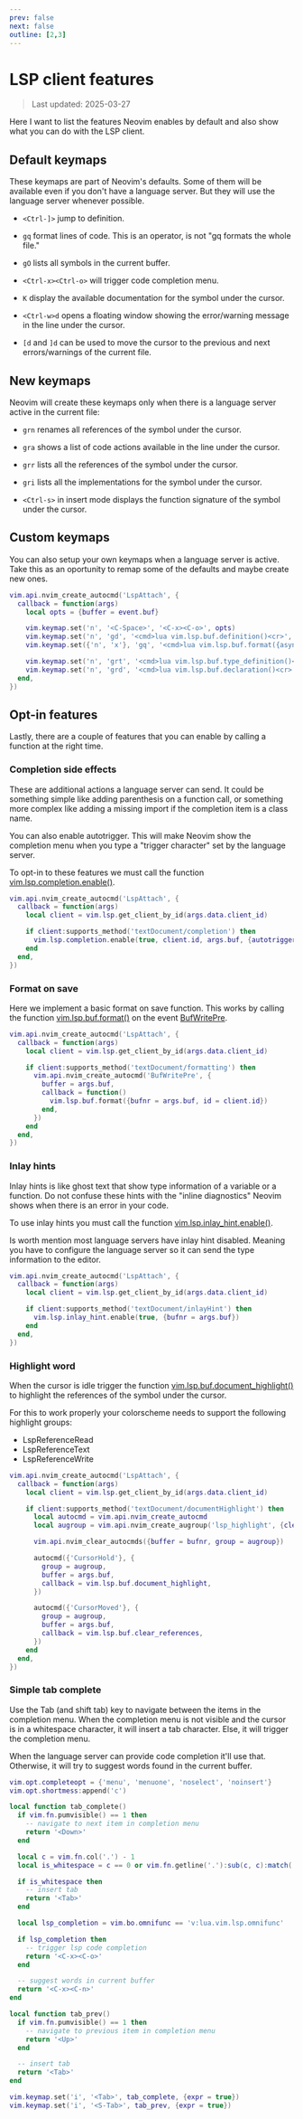 ```yaml
---
prev: false
next: false
outline: [2,3]
---
```


# LSP client features

> Last updated: 2025-03-27

Here I want to list the features Neovim enables by default and also show what you can do with the LSP client.

## Default keymaps

These keymaps are part of Neovim's defaults. Some of them will be available even if you don't have a language server. But they will use the language server whenever possible.

* `<Ctrl-]>` jump to definition.

* `gq` format lines of code. This is an operator, is not "gq formats the whole file."

* `gO` lists all symbols in the current buffer.

* `<Ctrl-x><Ctrl-o>` will trigger code completion menu.

* `K` display the available documentation for the symbol under the cursor.

* `<Ctrl-w>d` opens a floating window showing the error/warning message in the line under the cursor.

* `[d` and `]d` can be used to move the cursor to the previous and next errors/warnings of the current file.

## New keymaps

Neovim will create these keymaps only when there is a language server active in the current file:

* `grn` renames all references of the symbol under the cursor.

* `gra` shows a list of code actions available in the line under the cursor.

* `grr` lists all the references of the symbol under the cursor.

* `gri` lists all the implementations for the symbol under the cursor.

* `<Ctrl-s>` in insert mode displays the function signature of the symbol under the cursor.

## Custom keymaps

You can also setup your own keymaps when a language server is active. Take this as an oportunity to remap some of the defaults and maybe create new ones.

```lua
vim.api.nvim_create_autocmd('LspAttach', {
  callback = function(args)
    local opts = {buffer = event.buf}

    vim.keymap.set('n', '<C-Space>', '<C-x><C-o>', opts)
    vim.keymap.set('n', 'gd', '<cmd>lua vim.lsp.buf.definition()<cr>', opts)
    vim.keymap.set({'n', 'x'}, 'gq', '<cmd>lua vim.lsp.buf.format({async = true})<cr>', opts)

    vim.keymap.set('n', 'grt', '<cmd>lua vim.lsp.buf.type_definition()<cr>', opts)
    vim.keymap.set('n', 'grd', '<cmd>lua vim.lsp.buf.declaration()<cr>', opts)
  end,
})
```

## Opt-in features

Lastly, there are a couple of features that you can enable by calling a function at the right time.

### Completion side effects

These are additional actions a language server can send. It could be something simple like adding parenthesis on a function call, or something more complex like adding a missing import if the completion item is a class name.

You can also enable autotrigger. This will make Neovim show the completion menu when you type a "trigger character" set by the language server.

To opt-in to these features we must call the function [vim.lsp.completion.enable()](https://neovim.io/doc/user/lsp.html#vim.lsp.completion.enable()).

```lua
vim.api.nvim_create_autocmd('LspAttach', {
  callback = function(args)
    local client = vim.lsp.get_client_by_id(args.data.client_id)

    if client:supports_method('textDocument/completion') then
      vim.lsp.completion.enable(true, client.id, args.buf, {autotrigger = true})
    end
  end,
})
```

### Format on save

Here we implement a basic format on save function. This works by calling the function [vim.lsp.buf.format()](https://neovim.io/doc/user/lsp.html#vim.lsp.buf.format()) on the event [BufWritePre](https://neovim.io/doc/user/autocmd.html#BufWritePre).

```lua
vim.api.nvim_create_autocmd('LspAttach', {
  callback = function(args)
    local client = vim.lsp.get_client_by_id(args.data.client_id)

    if client:supports_method('textDocument/formatting') then
      vim.api.nvim_create_autocmd('BufWritePre', {
        buffer = args.buf,
        callback = function()
          vim.lsp.buf.format({bufnr = args.buf, id = client.id})
        end,
      })
    end
  end,
})
```

### Inlay hints

Inlay hints is like ghost text that show type information of a variable or a function. Do not confuse these hints with the "inline diagnostics" Neovim shows when there is an error in your code.

To use inlay hints you must call the function [vim.lsp.inlay_hint.enable()](https://neovim.io/doc/user/lsp.html#vim.lsp.inlay_hint.enable()).

Is worth mention most language servers have inlay hint disabled. Meaning you have to configure the language server so it can send the type information to the editor.

```lua
vim.api.nvim_create_autocmd('LspAttach', {
  callback = function(args)
    local client = vim.lsp.get_client_by_id(args.data.client_id)

    if client:supports_method('textDocument/inlayHint') then
      vim.lsp.inlay_hint.enable(true, {bufnr = args.buf})
    end
  end,
})
```

### Highlight word

When the cursor is idle trigger the function [vim.lsp.buf.document_highlight()](https://neovim.io/doc/user/lsp.html#vim.lsp.buf.document_highlight()) to highlight the references of the symbol under the cursor.

For this to work properly your colorscheme needs to support the following highlight groups:

* LspReferenceRead
* LspReferenceText
* LspReferenceWrite

```lua
vim.api.nvim_create_autocmd('LspAttach', {
  callback = function(args)
    local client = vim.lsp.get_client_by_id(args.data.client_id)

    if client:supports_method('textDocument/documentHighlight') then
      local autocmd = vim.api.nvim_create_autocmd
      local augroup = vim.api.nvim_create_augroup('lsp_highlight', {clear = false})

      vim.api.nvim_clear_autocmds({buffer = bufnr, group = augroup})

      autocmd({'CursorHold'}, {
        group = augroup,
        buffer = args.buf,
        callback = vim.lsp.buf.document_highlight,
      })

      autocmd({'CursorMoved'}, {
        group = augroup,
        buffer = args.buf,
        callback = vim.lsp.buf.clear_references,
      })
    end
  end,
})
```

### Simple tab complete

Use the Tab (and shift tab) key to navigate between the items in the completion menu. When the completion menu is not visible and the cursor is in a whitespace character, it will insert a tab character. Else, it will trigger the completion menu.

When the language server can provide code completion it'll use that. Otherwise, it will try to suggest words found in the current buffer.

```lua
vim.opt.completeopt = {'menu', 'menuone', 'noselect', 'noinsert'}
vim.opt.shortmess:append('c')

local function tab_complete()
  if vim.fn.pumvisible() == 1 then
    -- navigate to next item in completion menu
    return '<Down>'
  end

  local c = vim.fn.col('.') - 1
  local is_whitespace = c == 0 or vim.fn.getline('.'):sub(c, c):match('%s')

  if is_whitespace then
    -- insert tab
    return '<Tab>'
  end

  local lsp_completion = vim.bo.omnifunc == 'v:lua.vim.lsp.omnifunc'

  if lsp_completion then
    -- trigger lsp code completion
    return '<C-x><C-o>'
  end

  -- suggest words in current buffer
  return '<C-x><C-n>'
end

local function tab_prev()
  if vim.fn.pumvisible() == 1 then
    -- navigate to previous item in completion menu
    return '<Up>'
  end

  -- insert tab
  return '<Tab>'
end

vim.keymap.set('i', '<Tab>', tab_complete, {expr = true})
vim.keymap.set('i', '<S-Tab>', tab_prev, {expr = true})
```

